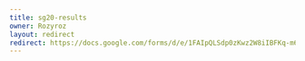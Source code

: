 ```yaml
---
title: sg20-results
owner: Rozyroz
layout: redirect
redirect: https://docs.google.com/forms/d/e/1FAIpQLSdp0zKwz2W8iIBFKq-m6iLLwh24EWI2oqKXULIbYBnsETMCbQ/viewform
---
```

